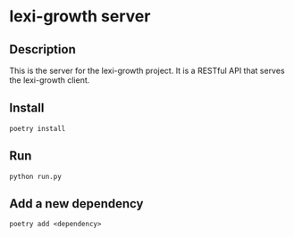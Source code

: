# lexi-growth server

## Description
This is the server for the lexi-growth project. It is a RESTful API that serves the lexi-growth client.

## Install
```shell
poetry install
```

## Run
```shell
python run.py
```

## Add a new dependency
```shell
poetry add <dependency>
```

